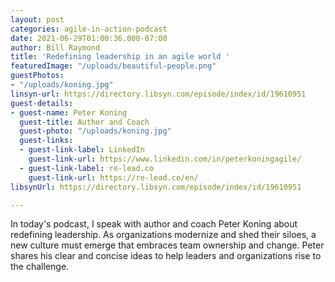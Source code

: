 ```yaml
---
layout: post
categories: agile-in-action-podcast
date: 2021-06-29T01:00:36.000-07:00
author: Bill Raymond
title: 'Redefining leadership in an agile world '
featuredImage: "/uploads/beautiful-people.png"
guestPhotos:
- "/uploads/koning.jpg"
linsyn-url: https://directory.libsyn.com/episode/index/id/19610951
guest-details:
- guest-name: Peter Koning
  guest-title: Author and Coach
  guest-photo: "/uploads/koning.jpg"
  guest-links:
  - guest-link-label: LinkedIn
    guest-link-url: https://www.linkedin.com/in/peterkoningagile/
  - guest-link-label: re-lead.co
    guest-link-url: https://re-lead.co/en/
libsynUrl: https://directory.libsyn.com/episode/index/id/19610951

---
```

In today's podcast, I speak with author and coach Peter Koning about redefining leadership. As organizations modernize and shed their siloes, a new culture must emerge that embraces team ownership and change. Peter shares his clear and concise ideas to help leaders and organizations rise to the challenge.